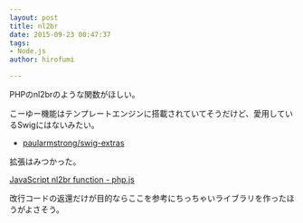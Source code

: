 ```yaml
---
layout: post
title: nl2br
date: 2015-09-23 00:47:37
tags:
- Node.js
author: hirofumi

---
```

PHPのnl2brのような関数がほしい。

こーゆー機能はテンプレートエンジンに搭載されていてそうだけど、愛用しているSwigにはないみたい。

-   [paularmstrong/swig-extras](https://github.com/paularmstrong/swig-extras)

拡張はみつかった。

[JavaScript nl2br function - php.js](http://phpjs.org/functions/nl2br/)

改行コードの返還だけが目的ならここを参考にちっちゃいライブラリを作ったほうがよさそう。
